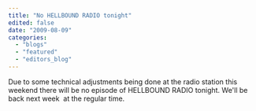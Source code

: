 ```yaml
---
title: "No HELLBOUND RADIO tonight"
edited: false
date: "2009-08-09"
categories:
  - "blogs"
  - "featured"
  - "editors_blog"
---
```


Due to some technical adjustments being done at the radio station this weekend there will be no episode of HELLBOUND RADIO tonight. We'll be back next week  at the regular time.

